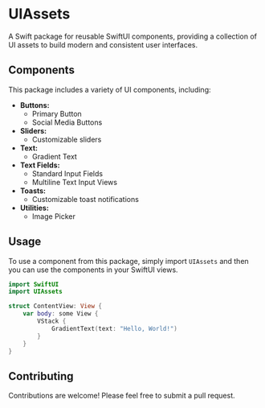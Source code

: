 # UIAssets

A Swift package for reusable SwiftUI components, providing a collection of UI assets to build modern and consistent user interfaces.

## Components

This package includes a variety of UI components, including:

*   **Buttons:**
    *   Primary Button
    *   Social Media Buttons
*   **Sliders:**
    *   Customizable sliders
*   **Text:**
    *   Gradient Text
*   **Text Fields:**
    *   Standard Input Fields
    *   Multiline Text Input Views
*   **Toasts:**
    *   Customizable toast notifications
*   **Utilities:**
    *   Image Picker

## Usage

To use a component from this package, simply import `UIAssets` and then you can use the components in your SwiftUI views.

```swift
import SwiftUI
import UIAssets

struct ContentView: View {
    var body: some View {
        VStack {
            GradientText(text: "Hello, World!")
        }
    }
}
```

## Contributing

Contributions are welcome! Please feel free to submit a pull request.
